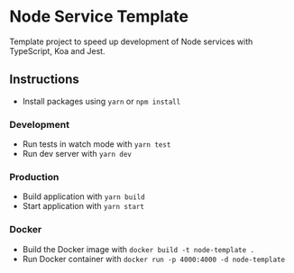 # Node Service Template
Template project to speed up development of Node services with TypeScript, Koa and Jest.

## Instructions
- Install packages using `yarn` or `npm install`

### Development
- Run tests in watch mode with `yarn test`
- Run dev server with `yarn dev`

### Production
- Build application with `yarn build`
- Start application with `yarn start`

### Docker
- Build the Docker image with `docker build -t node-template .`
- Run Docker container with `docker run -p 4000:4000 -d node-template`
